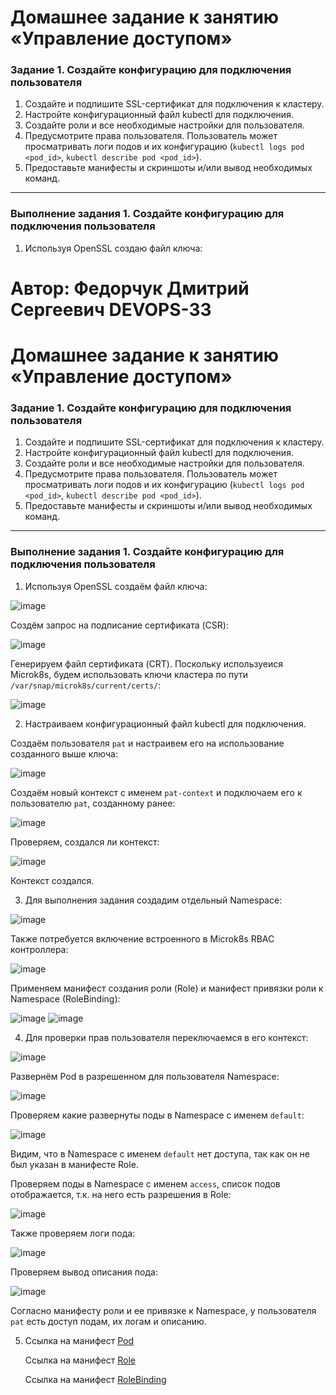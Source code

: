 # Домашнее задание к занятию «Управление доступом»

### Задание 1. Создайте конфигурацию для подключения пользователя

1. Создайте и подпишите SSL-сертификат для подключения к кластеру.
2. Настройте конфигурационный файл kubectl для подключения.
3. Создайте роли и все необходимые настройки для пользователя.
4. Предусмотрите права пользователя. Пользователь может просматривать логи подов и их конфигурацию (`kubectl logs pod <pod_id>`, `kubectl describe pod <pod_id>`).
5. Предоставьте манифесты и скриншоты и/или вывод необходимых команд.

------

### Выполнение задания 1. Создайте конфигурацию для подключения пользователя

1. Используя OpenSSL создаю файл ключа:

# Автор: Федорчук Дмитрий Сергеевич DEVOPS-33

# Домашнее задание к занятию «Управление доступом»

### Задание 1. Создайте конфигурацию для подключения пользователя

1. Создайте и подпишите SSL-сертификат для подключения к кластеру.
2. Настройте конфигурационный файл kubectl для подключения.
3. Создайте роли и все необходимые настройки для пользователя.
4. Предусмотрите права пользователя. Пользователь может просматривать логи подов и их конфигурацию (`kubectl logs pod <pod_id>`, `kubectl describe pod <pod_id>`).
5. Предоставьте манифесты и скриншоты и/или вывод необходимых команд.

------

### Выполнение задания 1. Создайте конфигурацию для подключения пользователя

1. Используя OpenSSL создаём файл ключа:

![image](https://github.com/user-attachments/assets/7e963d53-5332-4d29-aa71-bf3e43a9a96f)

Создём запрос на подписание сертификата (CSR):

![image](https://github.com/user-attachments/assets/c7e97153-8fd2-47b7-b5e3-ac413e736fd6)

Генерируем файл сертификата (CRT). Поскольку используеися Microk8s, будем использовать ключи кластера по пути `/var/snap/microk8s/current/certs/`:

![image](https://github.com/user-attachments/assets/d4aeb8ca-aed8-4721-b1e0-58c47a44e9ea)

2. Настраиваем конфигурационный файл kubectl для подключения.

Создаём пользователя `pat` и настраивем его на использование созданного выше ключа:

![image](https://github.com/user-attachments/assets/3795ee24-6203-4105-bd6b-3da94964d4de)

Создаём новый контекст с именем `pat-context` и подключаем его к пользователю `pat`, созданному ранее:

![image](https://github.com/user-attachments/assets/915949b4-2219-4545-826c-c0fce4758207)

Проверяем, создался ли контекст:

![image](https://github.com/user-attachments/assets/d3c5c7f3-027a-4e8a-b325-4345d442ad97)

Контекст создался.

3. Для выполнения задания создадим отдельный Namespace:

![image](https://github.com/user-attachments/assets/130c8bfa-7084-4843-a4b0-5c8e58780595)

Также потребуется включение встроенного в Microk8s RBAC контроллера:

![image](https://github.com/user-attachments/assets/060e2d41-eb60-4c46-8206-f244d5a709f9)

Применяем манифест создания роли (Role) и манифест привязки роли к Namespace (RoleBinding):

![image](https://github.com/user-attachments/assets/e225a4eb-4a19-4621-970a-9ce4aa3185ba)
![image](https://github.com/user-attachments/assets/97477523-c44a-4ad2-b3a1-7275e63a8b95)

4. Для проверки прав пользователя переключаемся в его контекст:

![image](https://github.com/user-attachments/assets/4c9f444a-1bda-4b57-8ed6-d1f6c6ba74c7)

Развернём Pod в разрешенном для пользователя Namespace:

![image](https://github.com/user-attachments/assets/cde4cab1-a5b5-4b2f-b26c-1c65f6d4b94f)

Проверяем какие развернуты поды в Namespace с именем `default`:

![image](https://github.com/user-attachments/assets/9f4008dc-598e-478b-be4e-dc92ccf7c912)

Видим, что в Namespace с именем `default` нет доступа, так как он не был указан в манифесте Role.

Проверяем поды в Namespace с именем `access`, список подов отображается, т.к. на него есть разрешения в Role:

![image](https://github.com/user-attachments/assets/ec013e43-031c-4c86-9b6d-2c6ebe95cce5)

Также проверяем логи пода:

![image](https://github.com/user-attachments/assets/ad2f8f69-4749-4253-a338-591b979b8a5b)

Проверяем вывод описания пода:

![image](https://github.com/user-attachments/assets/2dfab900-bb62-43ce-af7c-54b3611e7b07)

Согласно манифесту роли и ее привязке к Namespace, у пользователя `pat` есть доступ подам, их логам и описанию.

5. Ссылка на манифест [Pod]()

   Ссылка на манифест [Role]()

   Ссылка на манифест [RoleBinding]()
